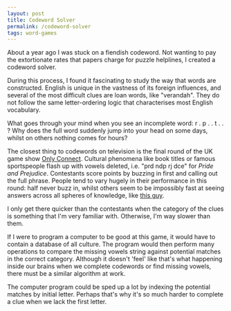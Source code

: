 ```yaml
---
layout: post
title: Codeword Solver
permalink: /codeword-solver
tags: word-games
---
```


About a year ago I was stuck on a fiendish codeword. Not wanting to pay the extortionate rates that papers charge for puzzle helplines, I created a codeword solver.

During this process, I found it fascinating to study the way that words are constructed. English is unique in the vastness of its foreign influences, and several of the most difficult clues are loan words, like "verandah". They do not follow the same letter-ordering logic that characterises most English vocabulary.

What goes through your mind when you see an incomplete word: r . p . . t . . ? Why does the full word suddenly jump into your head on some days, whilst on others nothing comes for hours? 

The closest thing to codewords on television is the final round of the UK game show [Only Connect](https://en.wikipedia.org/wiki/Only_Connect). Cultural phenomena like book titles or famous sportspeople flash up with vowels deleted, i.e. "prd ndp rj dce" for _Pride and Prejudice_. Contestants score points by buzzing in first and calling out the full phrase. People tend to vary hugely in their performance in this round: half never buzz in, whilst others seem to be impossibly fast at seeing answers across all spheres of knowledge, like [this guy](http://www.youtube.com/watch?v=4nogLrh-F7Y&amp;t=26m38s).

I only get there quicker than the contestants when the category of the clues is something that I'm very familiar with. Otherwise, I'm way slower than them.

If I were to program a computer to be good at this game, it would have to contain a database of all culture. The program would then perform many operations to compare the missing vowels string against potential matches in the correct category. Although it doesn't 'feel' like that's what happening inside our brains when we complete codewords or find missing vowels, there must be a similar algorithm at work. 

The computer program could be sped up a lot by indexing the potential matches by initial letter. Perhaps that's why it's so much harder to complete a clue when we lack the first letter.
